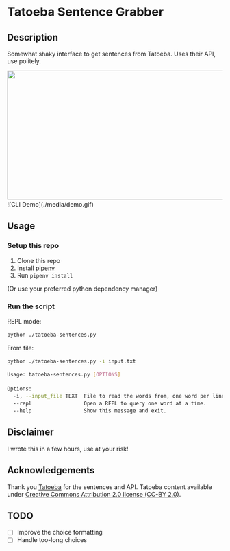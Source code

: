 # Tatoeba Sentence Grabber
## Description
Somewhat shaky interface to get sentences from Tatoeba. Uses their API, use politely.

<img src="" width="600" height="300" />
![CLI Demo](./media/demo.gif)

## Usage
### Setup this repo
1. Clone this repo
2. Install [pipenv](https://pypi.org/project/pipenv/)
3. Run `pipenv install`

(Or use your preferred python dependency manager)

### Run the script

REPL mode:

```bash
python ./tatoeba-sentences.py
```

From file:

```bash
python ./tatoeba-sentences.py -i input.txt
```

```bash
Usage: tatoeba-sentences.py [OPTIONS]

Options:
  -i, --input_file TEXT  File to read the words from, one word per line.
  --repl                 Open a REPL to query one word at a time.
  --help                 Show this message and exit.
```

## Disclaimer
I wrote this in a few hours, use at your risk!

## Acknowledgements
Thank you [Tatoeba](https://tatoeba.org/en/) for the sentences and API.
Tatoeba content available under [Creative Commons Attribution 2.0 license (CC-BY 2.0)](https://creativecommons.org/licenses/by/2.0/).

## TODO
- [ ] Improve the choice formatting
- [ ] Handle too-long choices
